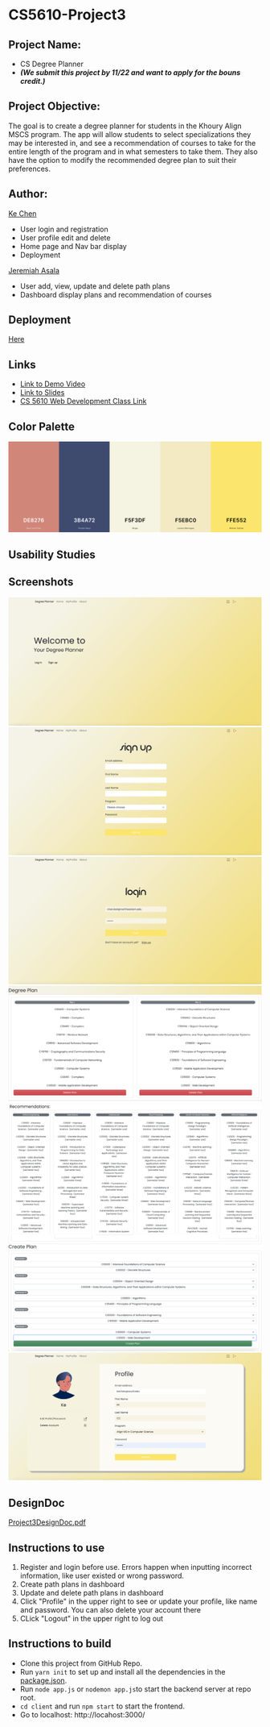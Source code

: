 # CS5610-Project3
## Project Name: 
- CS Degree Planner
- ***(We submit this project by 11/22 and want to apply for the bouns credit.)***

## Project Objective: 
The goal is to create a degree planner for students in the Khoury Align MSCS program. The app will allow students to select specializations they may be interested in, and see a recommendation of courses to take for the entire length of the program and in what semesters to take them. They also have the option to modify the recommended degree plan to suit their preferences.

## Author:
[Ke Chen](https://kechen97.github.io/)
- User login and registration 
- User profile edit and delete
- Home page and Nav bar display
- Deployment

[Jeremiah Asala](https://jerryasala.github.io/)
- User add, view, update and delete path plans
- Dashboard display plans and recommendation of courses


## Deployment 
[Here](https://csdegree-planner.herokuapp.com/)


## Links
- [Link to Demo Video](https://drive.google.com/file/d/1Tb0Oz4vOjgJqKqqF5NUvHwfOCFkiO3OH/view?usp=share_link) 
- [Link to Slides](https://docs.google.com/presentation/d/125DEhiiGFAGgeMK6UxllhF_ZTRJBRE0_m3tbAw3cngQ/edit#slide=id.g1596b0566c4_0_63)
- [CS 5610 Web Development Class Link](https://johnguerra.co/classes/webDevelopment_fall_2022/)

## Color Palette
![Palette](https://github.com/KeChen97/CS5610-Project3/blob/main/Proj4Screenshots/palette.png?raw=true)

## Usability Studies


## Screenshots
![Homepage](https://github.com/KeChen97/CS5610-Project3/blob/main/Proj3Screenshots/HomePage.png?raw=true)
![Signup](https://github.com/KeChen97/CS5610-Project3/blob/main/Proj3Screenshots/Signup.png?raw=true)
![Login](https://github.com/KeChen97/CS5610-Project3/blob/main/Proj3Screenshots/Login.png?raw=true)
![Plan](https://github.com/KeChen97/CS5610-Project3/blob/main/Proj3Screenshots/DegreePlan.png?raw=true)
![Recommendation](https://github.com/KeChen97/CS5610-Project3/blob/main/Proj3Screenshots/Recommendations.png?raw=true)
![Create](https://github.com/KeChen97/CS5610-Project3/blob/main/Proj3Screenshots/CreatePlan.png?raw=true)
![Profile](https://github.com/KeChen97/CS5610-Project3/blob/main/Proj3Screenshots/ProfileEdit.png?raw=true)



## DesignDoc
[Project3DesignDoc.pdf](https://github.com/KeChen97/CS5610-Project3/blob/main/Project3DesignDoc.pdf)

## Instructions to use
1. Register and login before use. Errors happen when inputting incorrect information, like user existed or wrong password.
2. Create path plans in dashboard
3. Update and delete path plans in dashboard
4. Click "Profile" in the upper right to see or update your profile, like name and password. You can also delete your account there
5. CLick "Logout" in the upper right to log out

## Instructions to build
- Clone this project from GitHub Repo.
- Run `yarn init` to set up and install all the dependencies in the [package.json](https://github.com/KeChen97/CS5610Project2/blob/main/package.json).
- Run `node app.js` or `nodemon app.js`to start the backend server at repo root.
- `cd client` and run `npm start` to start the frontend.
- Go to localhost: http://locahost:3000/
 
